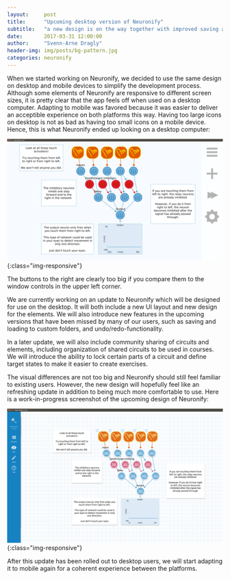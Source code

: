 ```yaml
---
layout:     post
title:      "Upcoming desktop version of Neuronify"
subtitle:   "a new design is on the way together with improved saving and loading"
date:       2017-03-31 12:00:00
author:     "Svenn-Arne Dragly"
header-img: img/posts/bg-pattern.jpg
categories: neuronify
---
```


When we started working on Neuronify, we decided to use the same design on
desktop and mobile devices to simplify the development process.
Although some elements of Neuronify are responsive to different screen sizes,
it is pretty clear that the app feels off when used on a desktop computer.
Adapting to mobile was favored because it was easier to deliver an acceptible
experience on both platforms this way.
Having too large icons on desktop is not as bad as having too small icons on a
mobile device.
Hence, this is what Neuronify ended up looking on a desktop computer:

![Neuronify 1.0.9 on Ubuntu](/img/posts/neuronify-1.0.9-desktop.png){:class="img-responsive"}

The buttons to the right are clearly too big if you compare them to the window
controls in the upper left corner.

We are currently working on an update to Neuronify which will be designed for
use on the desktop.
It will both include a new UI layout and new design for the elements.
We will also introduce new features in the upcoming versions that have been
missed by many of our users, such as saving and loading to custom folders,
and undo/redo-functionality.

In a later update, we will also include community sharing of circuits and
elements, including organization of shared circuits to be used in courses.
We will introduce the ability to lock certain parts of a circuit and define
target states to make it easier to create exercises.

The visual differences are not too big and Neuronify should still feel familiar
to existing users.
However, the new design will hopefully feel like an refreshing update in
addition to being much more comfortable to use.
Here is a work-in-progress screenshot of the upcoming design of Neuronify:

![Neuronify 1.1 on Ubuntu](/img/posts/neuronify-1.1-desktop.png){:class="img-responsive"}

After this update has been rolled out to desktop users,
we will start adapting it to mobile again for a coherent experience between
the platforms.
